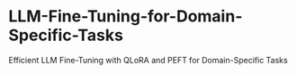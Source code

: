 # LLM-Fine-Tuning-for-Domain-Specific-Tasks
Efficient LLM Fine-Tuning with QLoRA and PEFT for Domain-Specific Tasks
